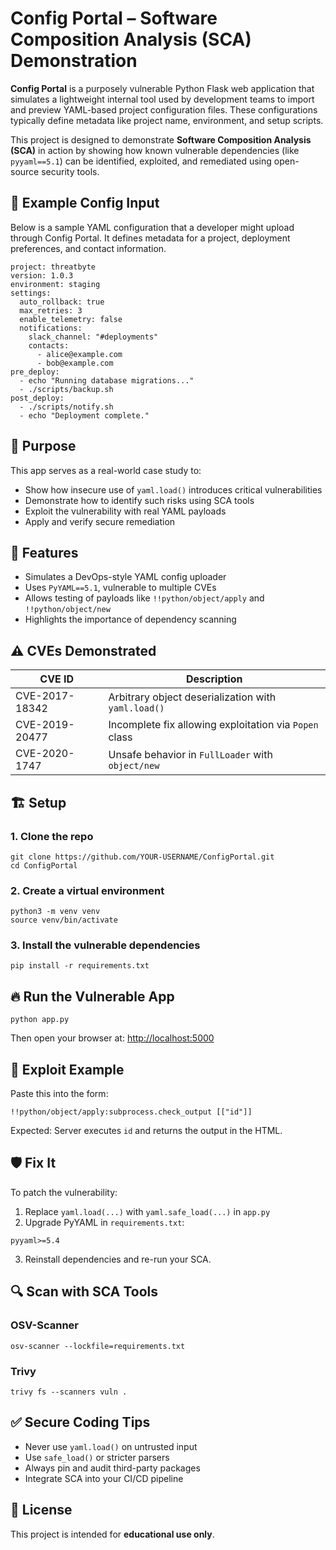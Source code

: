 # Config Portal – Software Composition Analysis (SCA) Demonstration

**Config Portal** is a purposely vulnerable Python Flask web application that simulates a lightweight internal tool used by development teams to import and preview YAML-based project configuration files. These configurations typically define metadata like project name, environment, and setup scripts.

This project is designed to demonstrate **Software Composition Analysis (SCA)** in action by showing how known vulnerable dependencies (like `pyyaml==5.1`) can be identified, exploited, and remediated using open-source security tools.

## 🧾 Example Config Input

Below is a sample YAML configuration that a developer might upload through Config Portal. It defines metadata for a project, deployment preferences, and contact information.

```
project: threatbyte
version: 1.0.3
environment: staging
settings:
  auto_rollback: true
  max_retries: 3
  enable_telemetry: false
  notifications:
    slack_channel: "#deployments"
    contacts:
      - alice@example.com
      - bob@example.com
pre_deploy:
  - echo "Running database migrations..."
  - ./scripts/backup.sh
post_deploy:
  - ./scripts/notify.sh
  - echo "Deployment complete."
```

## 🎯 Purpose

This app serves as a real-world case study to:

- Show how insecure use of `yaml.load()` introduces critical vulnerabilities  
- Demonstrate how to identify such risks using SCA tools  
- Exploit the vulnerability with real YAML payloads  
- Apply and verify secure remediation  


## 🚀 Features

- Simulates a DevOps-style YAML config uploader  
- Uses `PyYAML==5.1`, vulnerable to multiple CVEs  
- Allows testing of payloads like `!!python/object/apply` and `!!python/object/new`  
- Highlights the importance of dependency scanning  


## ⚠️ CVEs Demonstrated

| CVE ID         | Description                                               |
|----------------|-----------------------------------------------------------|
| CVE-2017-18342 | Arbitrary object deserialization with `yaml.load()`       |
| CVE-2019-20477 | Incomplete fix allowing exploitation via `Popen` class    |
| CVE-2020-1747  | Unsafe behavior in `FullLoader` with `object/new`         |


## 🏗️ Setup

### 1. Clone the repo

```
git clone https://github.com/YOUR-USERNAME/ConfigPortal.git
cd ConfigPortal
```

### 2. Create a virtual environment

```
python3 -m venv venv
source venv/bin/activate
```

### 3. Install the vulnerable dependencies

```
pip install -r requirements.txt
```

## 🔥 Run the Vulnerable App

```
python app.py
```

Then open your browser at: [http://localhost:5000](http://localhost:5000)


## 🧪 Exploit Example

Paste this into the form:

```
!!python/object/apply:subprocess.check_output [["id"]]
```

Expected: Server executes `id` and returns the output in the HTML.


## 🛡️ Fix It

To patch the vulnerability:

1. Replace `yaml.load(...)` with `yaml.safe_load(...)` in `app.py`  
2. Upgrade PyYAML in `requirements.txt`:

```
pyyaml>=5.4
```

3. Reinstall dependencies and re-run your SCA.


## 🔍 Scan with SCA Tools

### OSV-Scanner

```
osv-scanner --lockfile=requirements.txt
```

### Trivy

```
trivy fs --scanners vuln .
```

## ✅ Secure Coding Tips

- Never use `yaml.load()` on untrusted input  
- Use `safe_load()` or stricter parsers  
- Always pin and audit third-party packages  
- Integrate SCA into your CI/CD pipeline  

## 📜 License

This project is intended for **educational use only**.

